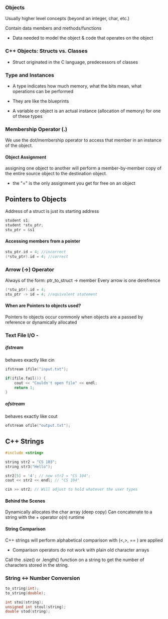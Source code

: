 ### Objects
Usually higher level concepts (beyond an integer, char, etc.)

Contain data members and methods/functions
- Data needed to model the object & code that operates on the object

### C++ Objects: Structs vs. Classes
- Struct originated in the C language, predecessors of classes

### Type and Instances
- A type indicates how much memory, what the bits mean, what operations can be performed
- They are like the blueprints

- A variable or object is an actual instance (allocation of memory) for one of these types

### Membership Operator (.)
We use the dot/membership operator to access that member in an instance of the object.

#### Object Assignment
assigning one object to another will perform a member-by-member copy of the entire source object to the destination object.

- the "=" is the only assignment you get for free on an object

## Pointers to Objects
Address of a struct is just its starting address 
```c++
student s1;
student *stu_ptr;
stu_ptr = &s1
```
#### Accessing members from a pointer
```c++
stu_ptr.id = 4; //incorrect
(*stu_ptr).id = 4; //correct
```
### Arrow (->) Operator
Always of the form: ptr_to_struct -> member
Every arrow is one derefrence
```c++
(*stu_ptr).id = 4; 
stu_ptr -> id = 4; //equivalent statement
```


#### When are Pointers to objects used?
Pointers to objects occur commonly when objects are a passed by reference or dynamically allocated

### Text File I/O - 
##### ifstream
behaves exactly like cin
```c++
ifstream ifile("input.txt");

if(ifile.fail()) {
	cout << "Couldn't open file" << endl;
	return 1;
}
```
##### ofstream
behaves exactly like cout
```c++
ofstream ofile("output.txt");
```


## C++ Strings
```c++
#include <string>

string str2 = "CS 103";
string str3("Hello");

str2[5] = '4'; // now str2 = "CS 104";
cout << str2 << endl; // "CS 104"

cin >> str2; // Will adjust to hold whatever the user types
```

#### Behind the Scenes
Dynamically allocates the char array (deep copy)
Can concatenate to a string with the + operator
o(n) runtime

#### String Comparison
C++ strings will perform alphabetical comparison with (<,>, == ) are applied
- Comparison operators do not work with plain old character arrays

Call the .size() or .length() function on a string to get the number of characters stored in the string.

### String <-> Number Conversion
```c++
to_string(int);
to_string(double);

int stoi(string);
unsigned int stoul(string);
double stod(string);
```

